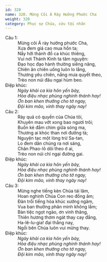 ```yaml
---
id: 320
name: 320. Mừng Cõi Á Rày Hưởng Phước Cha
weight: 320
category: Phục sự Chúa, cứu tội nhân
---
```

<dl><dt>Câu 1:</dt><dd data-verse="1">Mừng cõi Á rày hưởng phước Cha, <br/>Xưa đem giá cao mua hồn ta; <br/>Nầy hỡi thánh đồ ca khúc thiêng, <br/>Vui nơi Thánh Kinh ta tâm nguyện: <br/>Đạo học đạo hành thường siêng năng, <br/>Chiên ăn chiên uống luôn lo lắng, <br/>Thương yêu chiên, nắng mưa quyết theo, <br/>Trèo non núi đâu ngại hùm beo. </dd><dt>Điệp khúc:</dt><dd data-chorus="1"><em>Ngày khải ca kìa hôn yến bày, <br/>Hòa điệu nhạc phùng nghinh thánh hay! <br/>Ơn ban khen thưởng cho tớ ngay, <br/>Đội kim mão, vinh thay ngày nay! </em></dd><dt>Câu 2:</dt><dd data-verse="2">Rày quả có quyền của Chúa tôi, <br/>Khuyên mau vớt xong bao ngươi trôi; <br/>Buồn kẻ đắm chìm giữa sóng ma, <br/>Thương ai khóc than nơi đường tà; <br/>Nguyện tạc một lòng trừ Sa-tan, <br/>Lo đem dân chúng ra nơi sáng, <br/>Chân Phao-lô dõi theo ớ ai, <br/>Trèo non núi chỉ ngại đường gai. </dd><dt>Điệp khúc:</dt><dd data-chorus="1"><em>Ngày khải ca kìa hôn yến bày, <br/>Hòa điệu nhạc phùng nghinh thánh hay! <br/>Ơn ban khen thưởng cho tớ ngay, <br/>Đội kim mão, vinh thay ngày nay! </em></dd><dt>Câu 3:</dt><dd data-verse="3">Mừng nghe tiếng kèn Chúa tái lâm, <br/>Hoan nghinh Chúa Con reo đồng âm; <br/>Đàn trổi tiếng hòa khúc xướng ngâm, <br/>Vua ban thưởng phân minh không lầm; <br/>Bàn tiệc ngọt ngào, ơn vinh thăng, <br/>Thiên hương thơm ngát thay cay đắng, <br/>Ha-lê-lu-gia! đại thắng nay, <br/>Ngồi bên Chúa luôn vui mừng thay. </dd><dt>Điệp khúc:</dt><dd data-chorus="1"><em>Ngày khải ca kìa hôn yến bày, <br/>Hòa điệu nhạc phùng nghinh thánh hay! <br/>Ơn ban khen thưởng cho tớ ngay, <br/>Đội kim mão, vinh thay ngày nay! </em></dd></dl>

